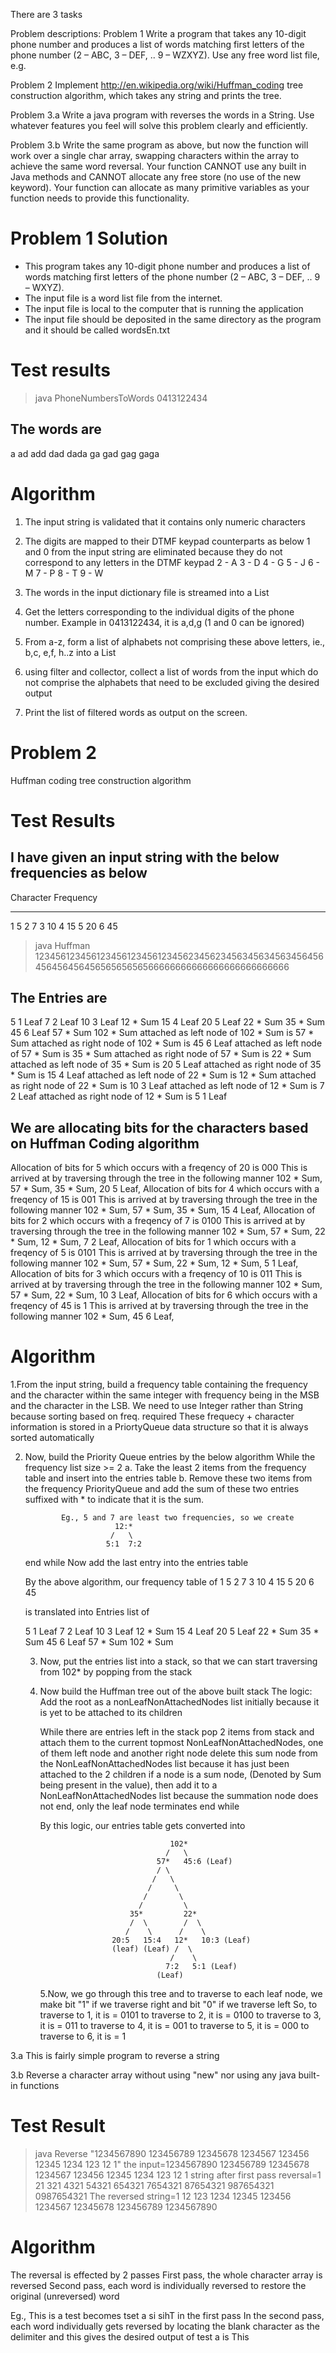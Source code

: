 There are 3 tasks

Problem descriptions:
Problem 1
Write a program that takes any 10-digit phone number and produces a list of words matching first letters of the phone number (2 – ABC, 3 – DEF, .. 9 – WZXYZ). Use any free word list file, e.g.
 
Problem 2
Implement http://en.wikipedia.org/wiki/Huffman_coding tree construction algorithm, which takes any string and prints the tree.

Problem 3.a
Write a java program with reverses the words in a String. Use whatever features you feel will solve this problem clearly and efficiently.  

Problem 3.b
Write the same program as above, but now the function will work over a single char array, swapping characters within the array to achieve the same word reversal. Your function CANNOT use any built in Java methods and CANNOT allocate any free store (no use of the new keyword). Your function can allocate as many primitive variables as your function needs to provide this functionality.


Problem 1 Solution
===================
* This program takes any 10-digit phone number and produces a list of words matching first letters of the phone number (2 – ABC, 3 – DEF, .. 9 – WXYZ). 
 * The input file is a word list file from the internet.
 * The input file is local to the computer that is running the application
 * The input file should be deposited in the same directory as the program   and it should be called wordsEn.txt


Test results
=============
>java PhoneNumbersToWords 0413122434

The words are 
--------------
a
ad
add
dad
dada
ga
gad
gag
gaga


Algorithm
=========
1. The input string is validated that it contains only numeric characters
2. The digits are mapped to their DTMF keypad counterparts as below
	1 and 0 from the input string are eliminated because they do not correspond to any letters in the DTMF keypad
	2	-	A
	3	-	D
	4	- G
	5	- J
	6	-	M
	7	-	P
	8	-	T
	9	-	W

3. The words in the input dictionary file is streamed into a List
4. Get the letters corresponding to the individual digits of the phone number. Example in 0413122434, it is a,d,g  (1 and 0 can be ignored)
5. From a-z, form a list of alphabets not comprising these above letters, 
	ie., b,c, e,f,  h..z   into a List
6. using filter and collector, collect a list of words from the input which do not comprise the alphabets that need to be excluded giving 	 the desired output	
7. Print the list of filtered words as output on the screen.





Problem 2
==========
Huffman coding tree construction algorithm

Test Results
============
I have given an input string with the below frequencies as below
----------------------------------------------------------------
Character       Frequency
---------       ---------
1                  5
2                  7
3                 10
4                 15
5                 20
6                 45


> java Huffman 123456123456123456123456123456234562345634563456345645645645645645656565656566666666666666666666666666

The Entries are 
--------------- 
5 1 Leaf
7 2 Leaf
10 3 Leaf
12 * Sum
15 4 Leaf
20 5 Leaf
22 * Sum
35 * Sum
45 6 Leaf
57 * Sum
102 * Sum
attached as left node of 102 * Sum is 57 * Sum
attached as right node of 102 * Sum is 45 6 Leaf
attached as left node of 57 * Sum is 35 * Sum
attached as right node of 57 * Sum is 22 * Sum
attached as left node of 35 * Sum is 20 5 Leaf
attached as right node of 35 * Sum is 15 4 Leaf
attached as left node of 22 * Sum is 12 * Sum
attached as right node of 22 * Sum is 10 3 Leaf
attached as left node of 12 * Sum is 7 2 Leaf
attached as right node of 12 * Sum is 5 1 Leaf

We are allocating bits for the characters based on Huffman Coding algorithm
---------------------------------------------------------------------------
Allocation of bits for 5 which occurs with a freqency of 20 is 000 
This is arrived at by traversing through the tree in the following manner 
102 * Sum, 57 * Sum, 35 * Sum, 20 5 Leaf, 
Allocation of bits for 4 which occurs with a freqency of 15 is 001 
This is arrived at by traversing through the tree in the following manner 
102 * Sum, 57 * Sum, 35 * Sum, 15 4 Leaf, 
Allocation of bits for 2 which occurs with a freqency of 7 is 0100 
This is arrived at by traversing through the tree in the following manner 
102 * Sum, 57 * Sum, 22 * Sum, 12 * Sum, 7 2 Leaf, 
Allocation of bits for 1 which occurs with a freqency of 5 is 0101 
This is arrived at by traversing through the tree in the following manner 
102 * Sum, 57 * Sum, 22 * Sum, 12 * Sum, 5 1 Leaf, 
Allocation of bits for 3 which occurs with a freqency of 10 is 011 
This is arrived at by traversing through the tree in the following manner 
102 * Sum, 57 * Sum, 22 * Sum, 10 3 Leaf, 
Allocation of bits for 6 which occurs with a freqency of 45 is 1 
This is arrived at by traversing through the tree in the following manner 
102 * Sum, 45 6 Leaf, 


  Algorithm
  =========
  1.From the input string, build a frequency table containing the frequency and the character within the same integer with frequency being in the MSB and the character in the LSB. We need to use Integer rather than String because sorting based on freq. required
  These frequecy + character information is stored in a PriortyQueue data structure so that it is always sorted automatically
  
  2. Now, build the Priority Queue entries by the below algorithm
  		While the frequency list size >= 2
 	  		a. Take the least 2 items from the frequency table and insert into the entries table
   			b. Remove these two items from the frequency PriorityQueue and add the sum of these two entries suffixed with * to indicate that it is the sum.  
  
  			     Eg., 5 and 7 are least two frequencies, so we create
  		                     12:*
  		                    /   \
  		                   5:1	7:2

   		end while
      Now add the last entry into the entries table
  		
      By the above algorithm,
         our frequency table of
      1                  5
      2                  7
      3                 10
      4                 15
      5                 20
      6                 45

      is translated into Entries list of

      5 1 Leaf
      7 2 Leaf
      10 3 Leaf
      12 * Sum
      15 4 Leaf
      20 5 Leaf
      22 * Sum
      35 * Sum
      45 6 Leaf
      57 * Sum
      102 * Sum

     3. Now, put the entries list into a stack, so that we can start traversing from 102* by popping from the stack
     4. Now build the Huffman tree out of the above built stack
        The logic:
        Add the root as a nonLeafNonAttachedNodes list initially because it is yet to be attached to its children
     
        While there are entries left in the stack
          pop 2 items from stack and attach them to the current topmost NonLeafNonAttachedNodes, one of them left node and another right node
          delete this sum node from the NonLeafNonAttachedNodes list because it has just been attached to the 2 children
          if a node is a sum node, (Denoted by Sum being present in the value), then add it to a NonLeafNonAttachedNodes list because the summation node does not end, only the leaf node terminates
        end while  
         
        By this logic, our entries table gets converted into
                                         
                                         102*
                                        /   \
                                      57*   45:6 (Leaf)
                                      / \
                                     /   \
                                    /     \
                                   /       \
                                  /         \
                                35*         22*
                                /  \        /  \
                               /    \      /    \  
                            20:5   15:4   12*   10:3 (Leaf)   
                            (leaf) (Leaf) /  \
                                         /    \
                                        7:2   5:1 (Leaf)
                                      (Leaf)

         5.Now, we go through this tree and to traverse to each leaf node, we make bit "1" if we traverse right and bit "0" if we traverse left
         So, to traverse to 1,   it is = 0101
             to traverse to 2,   it is = 0100
             to traverse to 3,   it is = 011
             to traverse to 4,   it is = 001
             to traverse to 5,   it is = 000
             to traverse to 6,   it is = 1     


3.a   This is fairly simple program to reverse a string

3.b   Reverse a character array without using "new" nor using any java built-in functions

Test Result
============
>java Reverse "1234567890 123456789 12345678 1234567 123456 12345 1234 123 12 1"
the input=1234567890 123456789 12345678 1234567 123456 12345 1234 123 12 1
string after first pass reversal=1 21 321 4321 54321 654321 7654321 87654321 987654321 0987654321
The reversed string=1 12 123 1234 12345 123456 1234567 12345678 123456789 1234567890  		


Algorithm
==========
The reversal is effected by 2 passes
First pass, the whole character array is reversed
Second pass, each word is individually reversed to restore the original (unreversed) word

Eg.,
This is a test becomes
tset a si sihT 		in the first pass
In the second pass, each word individually gets reversed by locating the blank character as the delimiter and this gives the desired output of
test a is This 